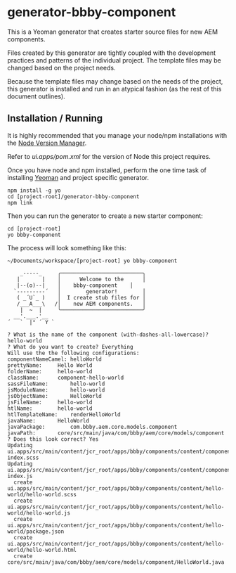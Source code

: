 # generator-bbby-component

This is a Yeoman generator that creates starter source files for new AEM
components.

Files created by this generator are tightly coupled with the development
practices and patterns of the individual project. The template files may
be changed based on the project needs.

Because the template files may change based on the needs of the project,
this generator is installed and run in an atypical fashion
(as the rest of this document outlines).

## Installation / Running

It is highly recommended that you manage your node/npm installations with
the [Node Version Manager](https://github.com/creationix/nvm).

Refer to *ui.apps/pom.xml* for the version of Node this project requires.

Once you have node and npm installed, perform the one time task of installing
[Yeoman](http://yeoman.io) and project specific generator.

    npm install -g yo
    cd [project-root]/generator-bbby-component
    npm link

Then you can run the generator to create a new starter component:

    cd [project-root]
    yo bbby-component

The process will look something like this:

```
~/Documents/workspace/[project-root] yo bbby-component

    _-----_     ╭──────────────────────────╮
   |       |    │      Welcome to the      │
   |--(o)--|    │    bbby-component    │
  `---------´   │        generator!        │
   ( _´U`_ )    │  I create stub files for │
   /___A___\   /│    new AEM components.   │
    |  ~  |     ╰──────────────────────────╯
  __'.___.'__
´   `  |° ´ Y `

? What is the name of the component (with-dashes-all-lowercase)? hello-world
? What do you want to create? Everything
Will use the the following configurations:
componentNameCamel:	helloWorld
prettyName:		Hello World
folderName:		hello-world
className:		component-hello-world
sassFileName:		hello-world
jsModuleName:		hello-world
jsObjectName:		HelloWorld
jsFileName:		hello-world
htlName:		hello-world
htlTemplateName:	renderHelloWorld
javaName:		HelloWorld
javaPackage:		com.bbby.aem.core.models.component
javaPath:		core/src/main/java/com/bbby/aem/core/models/component
? Does this look correct? Yes
Updating ui.apps/src/main/content/jcr_root/apps/bbby/components/content/component-index.scss
Updating ui.apps/src/main/content/jcr_root/apps/bbby/components/content/component-index.js
  create ui.apps/src/main/content/jcr_root/apps/bbby/components/content/hello-world/hello-world.scss
  create ui.apps/src/main/content/jcr_root/apps/bbby/components/content/hello-world/hello-world.js
  create ui.apps/src/main/content/jcr_root/apps/bbby/components/content/hello-world/package.json
  create ui.apps/src/main/content/jcr_root/apps/bbby/components/content/hello-world/hello-world.html
  create core/src/main/java/com/bbby/aem/core/models/component/HelloWorld.java
```
